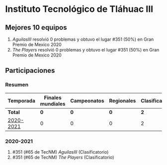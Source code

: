 ---
---

# Instituto Tecnológico de Tláhuac III

## Mejores 10 equipos

1. _AguilasIII_ resolvió 0 problemas y obtuvo el lugar #351 (50%) en Gran Premio de Mexico 2020
1. _The Players_ resolvió 0 problemas y obtuvo el lugar #351 (50%) en Gran Premio de Mexico 2020

## Participaciones

### Resumen

| Temporada | Finales mundiales | Campeonatos | Regionales | Clasificatorios | Equipos |
| --- | --- | --- | --- | --- | --- |
| **Total** | **0** | **0** | **0** | **2** | **2** |
| [2020-2021](#2020-2021) | 0 | 0 | 0 | 2 | 2 |

### 2020-2021

1. #351 (#65 de TecNM) _AguilasIII_ (Clasificatorio)
1. #351 (#65 de TecNM) _The Players_ (Clasificatorio)



